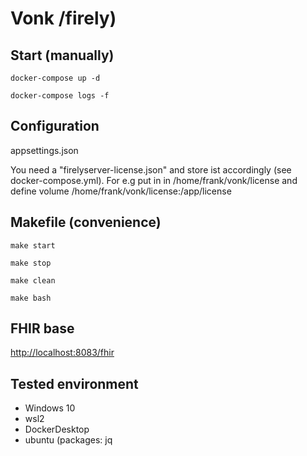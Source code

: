 # Vonk /firely) #

## Start (manually) ##

`docker-compose up -d`

`docker-compose logs -f`

## Configuration ##
appsettings.json

You need a "firelyserver-license.json"  and store ist accordingly (see docker-compose.yml).
For e.g put in in /home/frank/vonk/license
and define volume /home/frank/vonk/license:/app/license

## Makefile (convenience) ##

`make start` 

`make stop`

`make clean`

`make bash`



## FHIR base ##

[http://localhost:8083/fhir](http://localhost:8083/fhir)

## Tested environment ##

  * Windows 10
  * wsl2
  * DockerDesktop
  * ubuntu (packages: jq
